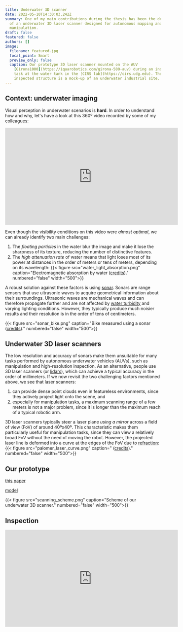 ```yaml
---
title: Underwater 3D scanner
date: 2022-05-10T14:30:03.242Z
summary: One of my main contributions during the thesis has been the development
  of an underwater 3D laser scanner designed for autonomous mapping and
  manipulation.
draft: false
featured: false
authors: []
image:
  filename: featured.jpg
  focal_point: Smart
  preview_only: false
  caption: Our prototype 3D laser scanner mounted on the AUV
    [Girona1000](https://iquarobotics.com/girona-500-auv) during an inspection
    task at the water tank in the [CIRS lab](https://cirs.udg.edu). The
    inspected structure is a mock-up of an underwater industrial site.
---
```

## Context: underwater imaging

Visual perception in underwater scenarios is **hard**.
In order to understand how and why, let's have a look at this 360º video recorded by some of my colleagues:

<div align="center">
<iframe width="560" height="315" src="https://www.youtube-nocookie.com/embed/ptkhwTPFvjk" title="YouTube video player" frameborder="0" allow="accelerometer; autoplay; clipboard-write; encrypted-media; gyroscope; picture-in-picture" allowfullscreen></iframe>
</div>

Even though the visibility conditions on this video were *almost optimal*, we can already identify two main challenges:
1. The *floating particles* in the water blur the image and make it lose the sharpness of its texture, reducing the number of distinctive features.
1. The *high attenuation rate* of water means that light loses most of its power at distances in the order of meters or tens of meters, depending on its wavelength:
{{< figure src="water_light_absorption.png" caption="Electromagnetic absorption by water ([credits](https://en.wikipedia.org/wiki/Electromagnetic_absorption_by_water#/media/File:Absorption_spectrum_of_liquid_water.png))." numbered="false" width="500">}}

A robust solution against these factors is using [sonar](https://en.wikipedia.org/wiki/Sonar).
Sonars are range sensors that use ultrasonic waves to acquire geometrical information about their surroundings.
Ultrasonic waves are mechanical waves and can therefore propagate further and are not affected by [water turbidity](https://en.wikipedia.org/wiki/Turbidity) and varying lighting conditions.
However, they typically produce much noisier results and their resolution is in the order of tens of centimeters.

{{< figure src="sonar_bike.png" caption="Bike measured using a sonar ([credits](http://www.jwfishers.com/multimedia.html))." numbered="false" width="500">}}

## Underwater 3D laser scanners

The low resolution and accuracy of sonars make them unsuitable for many tasks performed by autonomous underwater vehicles (AUVs), such as manipulation and high-resolution inspection.
As an alternative, people use 3D laser scanners (or [lidars](https://en.wikipedia.org/wiki/Lidar)), which can achieve a typical accuracy in the order of millimeters.
If we now revisit the two challenging factors mentioned above, we see that laser scanners:
1. can provide dense point clouds even in featureless environments, since they actively project light onto the scene, and
1. especially for manipulation tasks, a maximum scanning range of a few meters is not a major problem, since it is longer than the maximum reach of a typical robotic arm.

3D laser scanners typically steer a laser plane *using a mirror* across a field of view (FoV) of around 40ºx40º.
This characteristic makes them particularly useful for manipulation tasks, since they can view a relatively broad FoV without the need of moving the robot.
However, the projected laser line is deformed into a curve at the edges of the FoV due to [refraction](https://en.wikipedia.org/wiki/Refraction):
{{< figure src="palomer_laser_curve.png" caption=" ([credits](https://link.springer.com/chapter/10.1007/978-3-319-55372-6_4))." numbered="false" width="500">}}


## Our prototype

[this paper](/publication/underwater-3d-scanner-to-counteract-refraction-calibration-and-experimental-results/)

[model](/publication/underwater-3d-scanner-model-using-a-biaxial-mems-mirror/)

{{< figure src="scanning_scheme.png" caption="Scheme of our underwater 3D scanner." numbered="false" width="500">}}

## Inspection

<div align="center">
<iframe width="560" height="315" src="https://www.youtube-nocookie.com/embed/OytUI9x3cWw?start=124" title="YouTube video player" frameborder="0" allow="accelerometer; autoplay; clipboard-write; encrypted-media; gyroscope; picture-in-picture" allowfullscreen></iframe>
</div>

